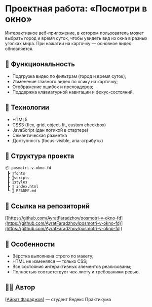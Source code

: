 
# Проектная работа: «Посмотри в окно»

Интерактивное веб-приложение, в котором пользователь может выбрать город и время суток, чтобы увидеть вид из окна в разных уголках мира. При нажатии на карточку — основное видео обновляется.

## 🚀 Функциональность

- Подгрузка видео по фильтрам (город и время суток);
- Изменение главного видео по клику на карточку;
- Отображение ошибок и прелоадеров;
- Поддержка клавиатурной навигации и фокус-состояний.

## 🧩 Технологии

- HTML5
- CSS3 (flex, grid, object-fit, custom checkbox)
- JavaScript (дан логикой в стартере)
- Семантическая разметка
- Доступность (focus-visible, aria-атрибуты)

## 📁 Структура проекта

```
📦 posmotri-v-okno-fd
 ┣ 📂fonts
 ┣ 📂scripts
 ┣ 📂styles
 ┣ 📜 index.html
 ┗ 📜 README.md
```

## 🔗 Ссылка на репозиторий

[[https://github.com/AyratFaradzhov/posmotri-v-okno-fd](https://github.com/AyratFaradzhov/posmotri-v-okno-fd)](https://github.com/AyratFaradzhov/posmotri-v-okno-fd
)

## 📌 Особенности

- Вёрстка выполнена строго по макету;
- HTML не изменялся — только CSS;
- Все состояния интерактивных элементов реализованы;
- Полностью соответствует чек-листу и требованиям ревью.

## 🧑‍💻 Автор

[[Айрат Фараджов](https://github.com/AyratFaradzhov)] — студент Яндекс Практикума
